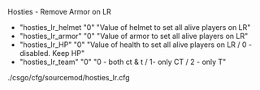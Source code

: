 Hosties - Remove Armor on LR

- "hosties_lr_helmet "0" "Value of helmet to set all alive players on LR"
- "hosties_lr_armor" "0" "Value of armor to set all alive players on LR"
- "hosties_lr_HP" "0" "Value of health to set all alive players on LR / 0 - disabled. Keep HP"
- "hosties_lr_team" "0" "0 - both ct & t / 1- only CT / 2 - only T"

./csgo/cfg/sourcemod/hosties_lr.cfg
